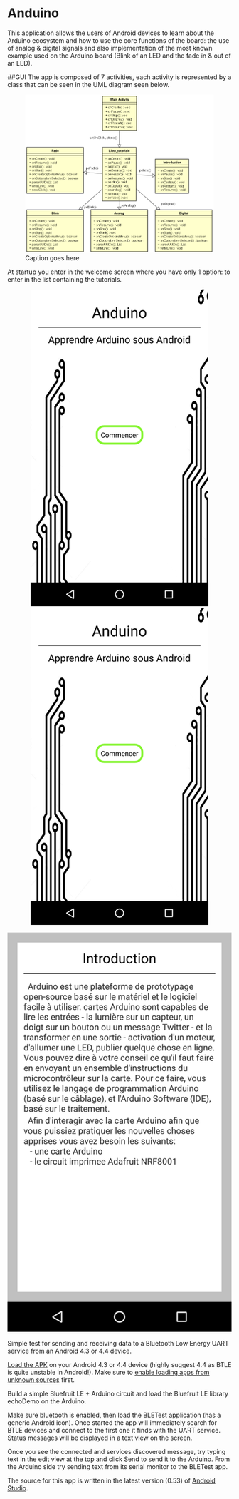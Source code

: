 Anduino
========

This application allows the users of Android devices to learn about the Arduino ecosystem and how to use the core functions of the board: the use of analog & digital signals and also implementation of the most known example used on the Arduino board (Blink of an LED and the fade in & out of an LED).

##GUI
The app is composed of 7 activities, each activity is represented by a class that can be seen in the UML diagram seen below.

<p align="center">
<figure>
<img src="https://raw.githubusercontent.com/alexandruGheorghiu94/android_Projects/master/Anduino/description_images/img1.PNG" width="800">
<figcaption>Caption goes here</figcaption>
</figure>
</p>

At startup you enter in the welcome screen where you have only 1 option: to enter in the list containing the tutorials.

<p align="center">
<img src="https://raw.githubusercontent.com/alexandruGheorghiu94/android_Projects/master/Anduino/description_images/img10.png" width="400"> <img src="https://raw.githubusercontent.com/alexandruGheorghiu94/android_Projects/master/Anduino/description_images/img10.png" width="400">


</p>

![Fig 2](description_images/img2.png?raw=true "img1")



Simple test for sending and receiving data to a Bluetooth Low Energy UART service from an Android 4.3 or 4.4 device.

[Load the APK](https://github.com/tdicola/BTLETest/raw/master/app/BTLETest.apk) on your Android 4.3 or 4.4 device (highly suggest 4.4 as BTLE is quite unstable in Android!).  Make sure to [enable loading apps from unknown sources](http://developer.android.com/distribute/open.html#unknown-sources) first.

Build a simple Bluefruit LE + Arduino circuit and load the Bluefruit LE library echoDemo on the Arduino.

Make sure bluetooth is enabled, then load the BLETest application (has a generic Android icon).  Once started the app will immediately search for BTLE devices and connect to the first one it finds with the UART service.  Status messages will be displayed in a text view on the screen.  

Once you see the connected and services discovered message, try typing text in the edit view at the top and click Send to send it to the Arduino.  From the Arduino side try sending text from its serial monitor to the BLETest app.

The source for this app is written in the latest version (0.53) of [Android Studio](http://developer.android.com/sdk/installing/studio.html).
